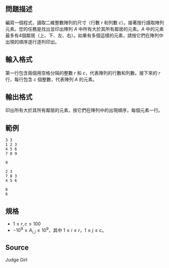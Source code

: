 ## 問題描述

編寫一個程式，讀取二維整數陣列的尺寸（行數 $r$ 和列數 $c$）。接著按行讀取陣列元素。您的任務是找出並印出陣列 $A$ 中所有大於其所有鄰居的元素。$A$ 中的元素最多有4個鄰居（上、下、左、右）。如果有多個這樣的元素，請按它們在陣列中出現的順序逐行逐列印出。

## 輸入格式

第一行包含兩個用空格分隔的整數 $r$ 和 $c$，代表陣列的行數和列數。接下來的 $r$ 行，每行包含 $c$ 個整數，代表陣列 $A$ 的元素。

## 輸出格式

印出所有大於其所有鄰居的元素，按它們在陣列中的出現順序，每個元素一行。

## 範例

```input1
3 3
1 2 3
4 5 6
7 8 9
```

```output1
9
```

```input2
2 3
7 8 3
4 5 6
```

```output2
8
6
```

## 規格
- $1 \leq r, c \leq 100$
- $-10^9 \leq A_{i,j} \leq 10^9$，其中 $1 \leq i \leq r$，$1 \leq j \leq c$。

## Source

Judge Girl